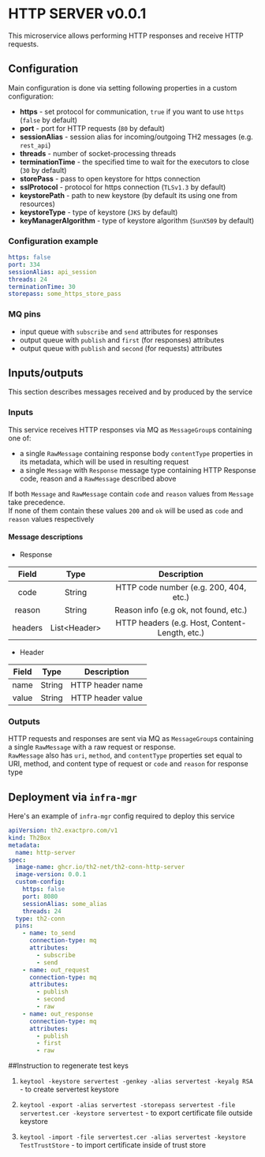 # HTTP SERVER v0.0.1

This microservice allows performing HTTP responses and receive HTTP requests.

## Configuration

Main configuration is done via setting following properties in a custom configuration:
+ **https** - set protocol for communication, `true` if you want to use `https` (`false` by default)
+ **port** - port for HTTP requests (`80` by default)
+ **sessionAlias** - session alias for incoming/outgoing TH2 messages (e.g. `rest_api`)
+ **threads** - number of socket-processing threads
+ **terminationTime** - the specified time to wait for the executors to close (`30` by default)
+ **storePass** - pass to open keystore for https connection
+ **sslProtocol** - protocol for https connection (`TLSv1.3` by default)
+ **keystorePath** - path to new keystore (by default its using one from resources)
+ **keystoreType** - type of keystore (`JKS` by default)
+ **keyManagerAlgorithm** - type of keystore algorithm (`SunX509` by default)



### Configuration example
```yaml
https: false
port: 334
sessionAlias: api_session
threads: 24
terminationTime: 30
storepass: some_https_store_pass
```

### MQ pins

* input queue with `subscribe` and `send` attributes for responses
* output queue with `publish` and `first` (for responses) attributes
* output queue with `publish` and `second` (for requests) attributes

## Inputs/outputs

This section describes messages received and by produced by the service

### Inputs

This service receives HTTP responses via MQ as `MessageGroup`s containing one of:

* a single `RawMessage` containing response body `contentType` properties in its metadata, which will be used in resulting request
* a single `Message` with `Response` message type containing HTTP Response code, reason and a `RawMessage` described above

If both `Message` and `RawMessage` contain `code` and `reason` values from `Message` take precedence.  
If none of them contain these values `200` and `ok` will be used as `code` and `reason` values respectively


#### Message descriptions

* Response

|Field|Type|Description|
|:---:|:---:|:---:|
|code|String|HTTP code number (e.g. 200, 404, etc.)|
|reason|String|Reason info (e.g ok, not found, etc.)|
|headers|List\<Header>|HTTP headers (e.g. Host, Content-Length, etc.)|

* Header

|Field|Type|Description|
|:---:|:---:|:---:|
|name|String|HTTP header name|
|value|String|HTTP header value|


### Outputs

HTTP requests and responses are sent via MQ as `MessageGroup`s containing a single `RawMessage` with a raw request or response.   
`RawMessage` also has `uri`, `method`, and `contentType` properties set equal to URI, method, and content type of request 
or `code` and `reason` for response type

## Deployment via `infra-mgr`

Here's an example of `infra-mgr` config required to deploy this service

```yaml
apiVersion: th2.exactpro.com/v1
kind: Th2Box
metadata:
  name: http-server
spec:
  image-name: ghcr.io/th2-net/th2-conn-http-server
  image-version: 0.0.1
  custom-config:
    https: false
    port: 8080
    sessionAlias: some_alias
    threads: 24
  type: th2-conn
  pins:
    - name: to_send
      connection-type: mq
      attributes:
        - subscribe
        - send
    - name: out_request
      connection-type: mq
      attributes:
        - publish
        - second
        - raw
    - name: out_response
      connection-type: mq
      attributes:
        - publish
        - first
        - raw 
```


##Instruction to regenerate test keys
1) `keytool -keystore servertest -genkey -alias servertest -keyalg RSA` - to create servertest keystore
   
2) `keytool -export -alias servertest -storepass servertest -file servertest.cer -keystore servertest` - to export certificate file outside keystore

3) `keytool -import -file servertest.cer -alias servertest -keystore TestTrustStore` - to import certificate inside of trust store
